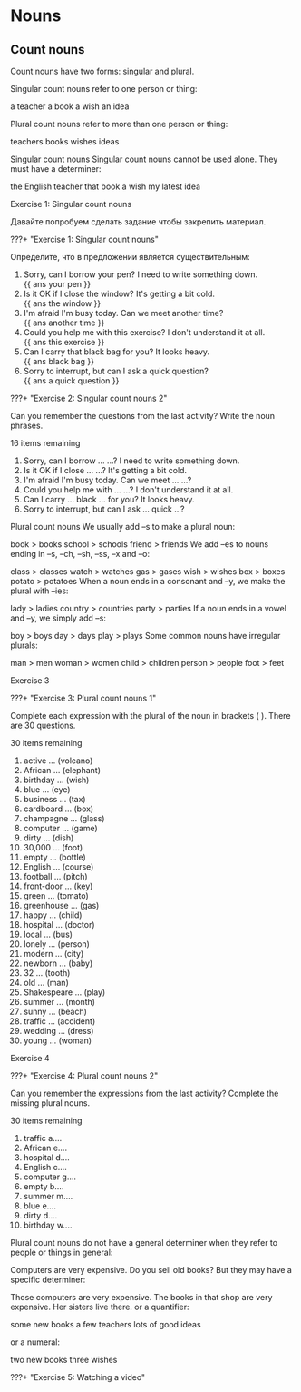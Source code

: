 # Nouns

## Count nouns

Count nouns have two forms: singular and plural.

Singular count nouns refer to one person or thing:

a teacher
a book
a wish
an idea

Plural count nouns refer to more than one person or thing:

teachers
books
wishes
ideas

Singular count nouns
Singular count nouns cannot be used alone. They must have a determiner:

the English teacher
that book
a wish
my latest idea

Exercise 1: Singular count nouns

Давайте попробуем сделать задание чтобы закрепить материал.

???+ "Exercise 1: Singular count nouns"

Определите, что в предложении является существительным:

1. Sorry, can I borrow your pen? I need to write something down. <br>
   {{ ans your pen }}
1. Is it OK if I close the window? It's getting a bit cold. <br>
   {{ ans the window }}
1. I'm afraid I'm busy today. Can we meet another time? <br>
   {{ ans another time }}
1. Could you help me with this exercise? I don't understand it at all. <br>
   {{ ans this exercise }}
1. Can I carry that black bag for you? It looks heavy. <br>
   {{ ans black bag }}
1. Sorry to interrupt, but can I ask a quick question? <br>
   {{ ans a quick question }}

???+ "Exercise 2: Singular count nouns 2"

Can you remember the questions from the last activity? Write the noun phrases.

16 items remaining

1. Sorry, can I borrow ... ...? I need to write something down.
2. Is it OK if I close ... ...? It's getting a bit cold.
3. I'm afraid I'm busy today. Can we meet ... ...?
4. Could you help me with ... ...? I don't understand it at all.
5. Can I carry ... black ... for you? It looks heavy.
6. Sorry to interrupt, but can I ask ... quick ...?

Plural count nouns
We usually add –s to make a plural noun:

book > books
school > schools
friend > friends
We add –es to nouns ending in –s, –ch, –sh, –ss, –x and –o:

class > classes
watch > watches
gas > gases
wish > wishes
box > boxes
potato > potatoes
When a noun ends in a consonant and –y, we make the plural with –ies:

lady > ladies
country > countries
party > parties
If a noun ends in a vowel and –y, we simply add –s:

boy > boys
day > days
play > plays
Some common nouns have irregular plurals:

man > men
woman > women
child > children
person > people
foot > feet

Exercise 3

???+ "Exercise 3: Plural count nouns 1"

Complete each expression with the plural of the noun in brackets ( ). There are 30 questions.

30 items remaining

1. active ... (volcano)
2. African ... (elephant)
3. birthday ... (wish)
4. blue ... (eye)
5. business ... (tax)
6. cardboard ... (box)
7. champagne ... (glass)
8. computer ... (game)
9. dirty ... (dish)
10. 30,000 ... (foot)
11. empty ... (bottle)
12. English ... (course)
13. football ... (pitch)
14. front-door ... (key)
15. green ... (tomato)
16. greenhouse ... (gas)
17. happy ... (child)
18. hospital ... (doctor)
19. local ... (bus)
20. lonely ... (person)
21. modern ... (city)
22. newborn ... (baby)
23. 32 ... (tooth)
24. old ... (man)
25. Shakespeare ... (play)
26. summer ... (month)
27. sunny ... (beach)
28. traffic ... (accident)
29. wedding ... (dress)
30. young ... (woman)

Exercise 4

???+ "Exercise 4: Plural count nouns 2"

Can you remember the expressions from the last activity? Complete the missing plural nouns.

30 items remaining

1. traffic a....
2. African e....
3. hospital d....
4. English c....
5. computer g....
6. empty b....
7. summer m....
8. blue e....
9. dirty d....
10. birthday w....

Plural count nouns do not have a general determiner when they refer to people or things in general:

Computers are very expensive.
Do you sell old books?
But they may have a specific determiner:

Those computers are very expensive.
The books in that shop are very expensive.
Her sisters live there.
or a quantifier:

some new books
a few teachers
lots of good ideas

or a numeral:

two new books
three wishes

???+ "Exercise 5: Watching a video"

<div class=https://youtu.be/KjwWlUF9lqU></div>
